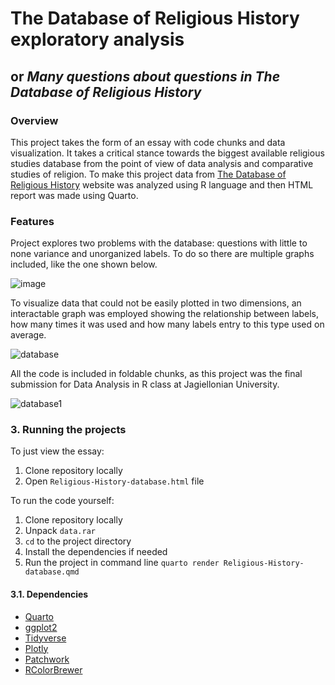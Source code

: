# The Database of Religious History exploratory analysis
## or *Many questions about questions in The Database of Religious History*
### Overview
This project takes the form of an essay with code chunks and data visualization. It takes a critical stance towards the biggest available religious studies database from the point of view of data analysis and comparative studies of religion. 
To make this project data from [The Database of Religious History](https://religiondatabase.org/) website was analyzed using R language and then HTML report was made using Quarto. 

### Features 
Project explores two problems with the database: questions with little to none variance and unorganized labels. To do so there are multiple graphs included, like the one shown below. 

![image](https://github.com/user-attachments/assets/ca96e567-a81a-4831-9f9f-52a81dd3c683)

To visualize data that could not be easily plotted in two dimensions, an interactable graph was employed showing the relationship between labels, how many times it was used and how many labels entry to this type used on average. 

![database](https://github.com/user-attachments/assets/d2ef2d02-23cf-4fc4-9ee1-b91f9bacec41)

All the code is included in foldable chunks, as this project was the final submission for Data Analysis in R class at Jagiellonian University.

![database1](https://github.com/user-attachments/assets/7b3ade95-e0ae-49f7-b273-d92b25c00b8d)


### 3. Running the projects
To just view the essay: 
1. Clone repository locally
2. Open `Religious-History-database.html` file

To run the code yourself:
1. Clone repository locally
2. Unpack `data.rar`
3. `cd` to the project directory
4. Install the dependencies if needed 
5. Run the project in command line `quarto render Religious-History-database.qmd`

#### 3.1. Dependencies
* [Quarto](https://quarto.org/)
* [ggplot2](https://ggplot2.tidyverse.org/)
* [Tidyverse](https://www.tidyverse.org/)
* [Plotly](https://plotly.com/r/)
* [Patchwork](https://patchwork.data-imaginist.com/)
* [RColorBrewer](https://cran.r-project.org/web/packages/RColorBrewer/index.html)
